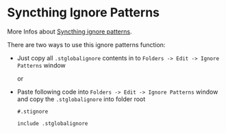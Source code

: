 # Syncthing Ignore Patterns
More Infos about [Syncthing ignore patterns](https://docs.syncthing.net/users/ignoring.html).

There are two ways to use this ignore patterns function:

* Just copy all ```.stglobalignore``` contents in to ```Folders -> Edit -> Ignore Patterns``` window

    or

* Paste following code into ```Folders -> Edit -> Ignore Patterns``` window and copy the ```.stglobalignore``` into folder root
    ```     
    #.stignore

    include .stglobalignore
    ```